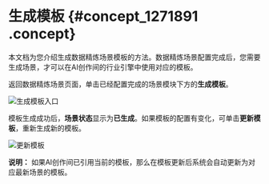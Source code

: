 # 生成模板 {#concept_1271891 .concept}

本文档为您介绍生成数据精炼场景模板的方法。数据精炼场景配置完成后，您需要生成场景，才可以在AI创作间的行业引擎中使用对应的模板。

返回数据精炼场景页面，单击已经配置完成的场景模块下方的**生成模板**。

![生成模板入口](http://static-aliyun-doc.oss-cn-hangzhou.aliyuncs.com/assets/img/1014106/156706454952427_zh-CN.png)

模板生成成功后，**场景状态**显示为**已生成**。如果模板的配置有变化，可单击**更新模板**，重新生成新的模板。

![更新模板](http://static-aliyun-doc.oss-cn-hangzhou.aliyuncs.com/assets/img/1014106/156706455052429_zh-CN.png)

**说明：** 如果AI创作间已引用当前的模板，那么在模板更新后系统会自动更新为对应最新场景的模板。

